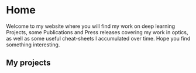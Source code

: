 Home
================

<!-- WARNING: THIS FILE WAS AUTOGENERATED! DO NOT EDIT! -->

Welcome to my website where you will find my work on deep learning
Projects, some Publications and Press releases covering my work in
optics, as well as some useful cheat-sheets I accumulated over time.
Hope you find something interesting.

## My projects
